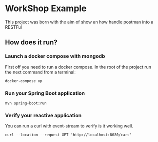 # WorkShop Example

This project was born with the aim of show an how handle postman into a RESTFul

## How does it run?

### Launch a docker compose with mongodb
First off you need to run a docker compose.
In the root of the project run the next command from a terminal:


    docker-compose up 

### Run your Spring Boot application

    mvn spring-boot:run

### Verify your reactive application

You can run a curl with event-stream to verify is it working well.

    curl --location --request GET 'http://localhost:8080/cars'


